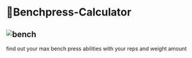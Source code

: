 # 💪Benchpress-Calculator
![bench](https://github.com/GeorgeStoic/Benchpress-Calculator/assets/121515528/1dc037da-a3f5-4298-9c8e-924040d32383)
--------------------------------------------------------------------------
find out your max bench press abilities with your reps and weight amount

